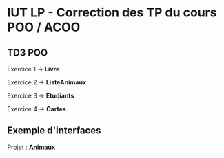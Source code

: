 # IUT LP -  Correction des TP du cours POO / ACOO

## TD3 POO
  Exercice 1 -> **Livre**
  
  Exercice 2 -> **ListeAnimaux**
  
  Exercice 3 -> **Etudiants**
  
  Exercice 4 -> **Cartes**
  
 ## Exemple d'interfaces
 Projet : **Animaux**
